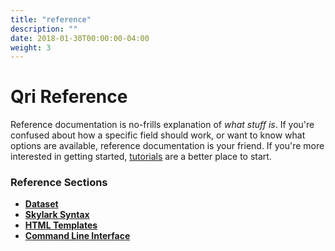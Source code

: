 ```yaml
---
title: "reference"
description: ""
date: 2018-01-30T00:00:00-04:00
weight: 3
---
```


# Qri Reference

Reference documentation is no-frills explanation of _what stuff is_. If you're confused about how a specific field should work, or want to know what options are available, reference documentation is your friend. If you're more interested in getting started, [tutorials](/docs/tutorials) are a better place to start.

### Reference Sections

* **[Dataset](/docs/reference/dataset)**
* **[Skylark Syntax](/docs/reference/skylark_syntax)**
* **[HTML Templates](/docs/reference/html_templates)**
* **[Command Line Interface](/docs/reference/cli_commands)**

